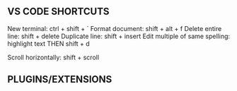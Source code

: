 VS CODE SHORTCUTS
-----------------
New terminal:  ctrl + shift + `
Format document:  shift + alt + f
Delete entire line:  shift + delete
Duplicate line:  shift + insert
Edit multiple of same spelling:  highlight text THEN shift + d

Scroll horizontally:  shift + scroll


PLUGINS/EXTENSIONS
------------------